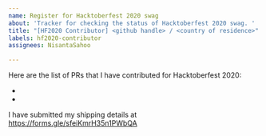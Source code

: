 ```yaml
---
name: Register for Hacktoberfest 2020 swag
about: 'Tracker for checking the status of Hacktoberfest 2020 swag. '
title: "[HF2020 Contributor] <github handle> / <country of residence>"
labels: hf2020-contributor
assignees: NisantaSahoo

---
```


Here are the list of PRs that I have contributed for Hacktoberfest 2020:
- <PR link>
- <PR Link>

I have submitted my shipping details at https://forms.gle/sfeiKmrH35n1PWbQA
